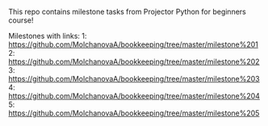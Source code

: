 This repo contains milestone tasks from Projector Python for beginners course!

Milestones with links:
1: https://github.com/MolchanovaA/bookkeeping/tree/master/milestone%201
2: https://github.com/MolchanovaA/bookkeeping/tree/master/milestone%202
3: https://github.com/MolchanovaA/bookkeeping/tree/master/milestone%203
4: https://github.com/MolchanovaA/bookkeeping/tree/master/milestone%204
5: https://github.com/MolchanovaA/bookkeeping/tree/master/milestone%205
